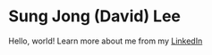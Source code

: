 # Sung Jong (David) Lee
Hello, world!
Learn more about me from my [LinkedIn](https://www.linkedin.com/in/davidsunglee2005/)
